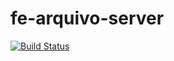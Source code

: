 # fe-arquivo-server

[![Build Status](https://travis-ci.org/fernandoe/fe-arquivo-server.svg?branch=master)](https://travis-ci.org/fernandoe/fe-arquivo-server)
